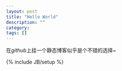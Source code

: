 ```yaml
---
layout: post
title: "Hello World"
description: ""
category: 
tags: []
---
```


在*github*上挂一个静态博客似乎是个不错的选择~

{% include JB/setup %}
